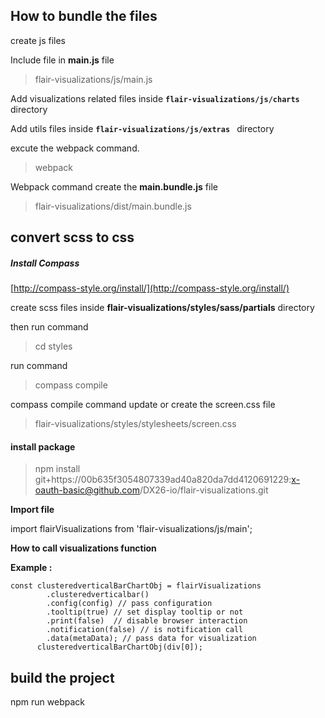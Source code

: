 

## How to bundle the files

create js files

Include file in **main.js** file

> flair-visualizations/js/main.js

Add visualizations related files inside **`flair-visualizations/js/charts`** directory

Add utils files inside **`flair-visualizations/js/extras `** directory

excute the  webpack command.

> webpack

Webpack command create the **main.bundle.js** file

> flair-visualizations/dist/main.bundle.js


## convert scss to css

##### Install Compass

[http://compass-style.org/install/](http://compass-style.org/install/)

create scss files inside **flair-visualizations/styles/sass/partials** directory

then run command 

> cd styles
 
run command 
> 
> compass compile

compass compile command update or create the screen.css file

> flair-visualizations/styles/stylesheets/screen.css

#### install package 

> npm install 
> git+https://00b635f3054807339ad40a820da7dd4120691229:x-oauth-basic@github.com/DX26-io/flair-visualizations.git

**Import file**

import flairVisualizations from 'flair-visualizations/js/main';

 **How to call visualizations function**

**Example :**

    const clusteredverticalBarChartObj = flairVisualizations
            .clusteredverticalbar()
            .config(config) // pass configuration
            .tooltip(true) // set display tooltip or not
            .print(false)  // disable browser interaction 
            .notification(false) // is notification call
            .data(metaData); // pass data for visualization
          clusteredverticalBarChartObj(div[0]);

## build the project
npm run webpack


